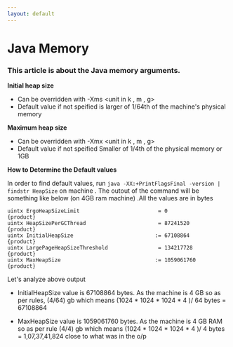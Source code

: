 ```yaml
---
layout: default
---
```


# Java Memory 

### This article is about the Java memory arguments.


**Initial heap size**
- Can be overridden with -Xms <value> <unit in k , m , g>
- Default value if not speified is larger of 1/64th of the machine's physical memory 


**Maximum heap size**
- Can be overridden with -Xmx <value> <unit in k , m , g>
- Default value if not speified Smaller of 1/4th of the physical memory or 1GB

  
**How to Determine the Default values**
  
In order to find default values, run ```java -XX:+PrintFlagsFinal -version | findstr HeapSize``` on machine . The outout of the command will be something like below (on 4GB ram machine) .All the values are in bytes
  
  ```
  uintx ErgoHeapSizeLimit                         = 0                                   {product}
  uintx HeapSizePerGCThread                       = 87241520                            {product}
  uintx InitialHeapSize                          := 67108864                            {product}
  uintx LargePageHeapSizeThreshold                = 134217728                           {product}
  uintx MaxHeapSize                              := 1059061760                          {product}

  ```
 
Let's analyze above output

- InitialHeapSize value is 67108864 bytes. As the machine is 4 GB so as per rules, (4/64) gb which means (1024 * 1024 * 1024 * 4 )/ 64 bytes =  67108864

- MaxHeapSize value is 1059061760 bytes. As the machine is 4 GB RAM so as per rule (4/4) gb  which means (1024 * 1024 * 1024 * 4 )/ 4 bytes = 1,07,37,41,824 close to what was in the o/p


  

  
  
  
  
  
  
  
